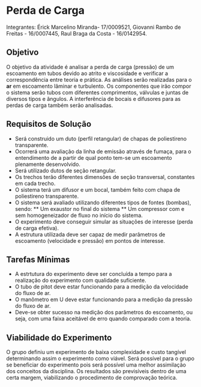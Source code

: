 # Perda de Carga
Integrantes: Érick Marcelino Miranda- 17/0009521, Giovanni Rambo de Freitas - 16/0007445, Raul Braga da Costa - 16/0142954.

## Objetivo
O objetivo da atividade é analisar a perda de carga (pressão) de um escoamento em tubos devido ao atrito e viscosidade e verificar a correspondência entre teoria e prática.
As análises serão realizadas para o **ar** em escoamento lâminar e turbulento. 
Os componentes que irão compor o sistema serão tubos com diferentes comprimentos, válvulas e juntas de diversos tipos e ângulos. 
A interferência de bocais e difusores para as perdas de carga também serão analisadas.

## Requisitos de Solução
* Será construido um duto (perfil retangular) de chapas de poliestireno transparente.
* Ocorrerá uma avaliação da linha de emissão através de fumaça, para o entendimento de a partir de qual ponto tem-se um escoamento plenamente desenvolvido.
* Será utilizado dutos de seção retangular.
* Os trechos terão diferentes dimensões de seção transversal, constantes em cada trecho.
* O sistema terá um difusor e um bocal, também feito com chapa de poliestireno transparente.
* O sistema será avaliado utilizando diferentes tipos de fontes (bombas), sendo:
** Um exaustor no final do sistema
** Um compressor com e sem homogeneizador de fluxo no início do sistema.
* O experimento deve conseguir simular as situações de interesse (perda de carga efetiva).
* A estrutura utilizada deve ser capaz de medir parâmetros de escoamento (velocidade e pressão) em pontos de interesse.

## Tarefas Mínimas
* A estrtutura do experimento deve ser concluída a tempo para a realização do experimento com qualidade suficiente.
* O tubo de pitot deve estar funcionando para a medição da velocidade do fluxo de ar.
* O manômetro em U deve estar funcionando para a medição da pressão do fluxo de ar.
* Deve-se obter sucesso na medição dos parâmetros do escoamento, ou seja, com uma faixa aceitável de erro quando comparado com a teoria.

## Viabilidade do Experimento
   O grupo definiu um experimento de baixa complexidade e custo tangível determinando assim o experimento como viável. Será possível para o grupo se beneficiar do experimento pois será possível uma melhor assimilação dos conceitos da disciplina. Os resultados são previsíveis dentro de uma certa margem, viabilizando o procedimento de comprovação teórica.
